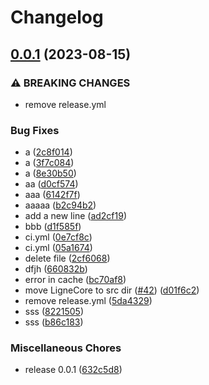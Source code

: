 # Changelog

## [0.0.1](https://github.com/hyrrot/ligne/compare/v0.0.6...v0.0.1) (2023-08-15)


### ⚠ BREAKING CHANGES

* remove release.yml

### Bug Fixes

* a ([2c8f014](https://github.com/hyrrot/ligne/commit/2c8f01440240f819a69c95d47ea1fa4624f28a0d))
* a ([3f7c084](https://github.com/hyrrot/ligne/commit/3f7c084095fb491048de61079e56d83150dfe4ec))
* a ([8e30b50](https://github.com/hyrrot/ligne/commit/8e30b50bb896f59d7b3e6b8ba83a95cbef405d5c))
* aa ([d0cf574](https://github.com/hyrrot/ligne/commit/d0cf57486d5af39b9276ab329413f774e76dec40))
* aaa ([6142f7f](https://github.com/hyrrot/ligne/commit/6142f7f2e162b6fb775405fb7e50f35e20e77d5d))
* aaaaa ([b2c94b2](https://github.com/hyrrot/ligne/commit/b2c94b25d636a817064f036fbe3844785a49d3c5))
* add a new line ([ad2cf19](https://github.com/hyrrot/ligne/commit/ad2cf190d70e9d40fe1320e535f79f24139606f8))
* bbb ([d1f585f](https://github.com/hyrrot/ligne/commit/d1f585fe03c982ad2a3c0ba9e3b30157437bbadc))
* ci.yml ([0e7cf8c](https://github.com/hyrrot/ligne/commit/0e7cf8c0a1a7b1253e9c8b73706333b35554a342))
* ci.yml ([05a1674](https://github.com/hyrrot/ligne/commit/05a167493434b2e0a9372d5d643f7fb20f594ae3))
* delete file ([2cf6068](https://github.com/hyrrot/ligne/commit/2cf6068620fa6dfeabea87f200f80062cbfc713f))
* dfjh ([660832b](https://github.com/hyrrot/ligne/commit/660832bfd5eda045ab59568fb1777df2ee5643e5))
* error in cache ([bc70af8](https://github.com/hyrrot/ligne/commit/bc70af858c2ebc7e90e9dee1fd991368f1600042))
* move LigneCore to src dir ([#42](https://github.com/hyrrot/ligne/issues/42)) ([d01f6c2](https://github.com/hyrrot/ligne/commit/d01f6c2898796e0cfd4e764e867b719c4d19a943))
* remove release.yml ([5da4329](https://github.com/hyrrot/ligne/commit/5da4329646e0187d51ca009c4dfefa38e93b58e3))
* sss ([8221505](https://github.com/hyrrot/ligne/commit/82215058d52708726032ae48a8cec51940ed095f))
* sss ([b86c183](https://github.com/hyrrot/ligne/commit/b86c183d032ae74c2f75e87e5be7fabb237b9a88))


### Miscellaneous Chores

* release 0.0.1 ([632c5d8](https://github.com/hyrrot/ligne/commit/632c5d888f5f30589edb3ce70e5ec375719a675a))
